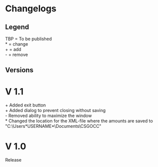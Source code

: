 # Changelogs  
  
## Legend
TBP = To be published  
\* = change  
\+ = add  
\- = remove  
  
  
## Versions
# V 1.1
\+ Added exit button  
\+ Added dialog to prevent closing without saving  
\- Removed ability to maximize the window  
\* Changed the location for the XML-file where the amounts are saved to "C:\Users\*USERNAME*\Documents\CSGOCC"  

# V 1.0
Release
